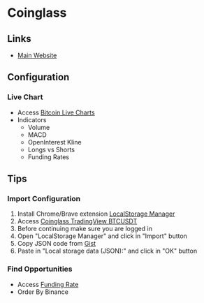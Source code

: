 # Coinglass

<!--
green 2ebd85
red e0294a
-->

## Links

- [Main Website](https://coinglass.com)

## Configuration

### Live Chart

- Access [Bitcoin Live Charts](https://coinglass.com/tv/Binance_BTCUSDT)
- Indicators
  - Volume
  - MACD
  - OpenInterest Kline
  - Longs vs Shorts
  - Funding Rates

## Tips

### Import Configuration

1. Install Chrome/Brave extension [LocalStorage Manager](https://chrome.google.com/webstore/detail/localstorage-manager/fkhoimdhngkiicbjobkinobjkoefhkap/related)
2. Access [Coinglass TradingView BTCUSDT](https://coinglass.com/tv/Binance_BTCUSDT)
3. Before continuing make sure you are logged in
4. Open "LocalStorage Manager" and click in "Import" button
5. Copy JSON code from [Gist](https://gist.github.com/brunowego/2e5ecdd18ca6ab6d87587e3320ddf6df)
6. Paste in "Local storage data (JSON):" and click in "OK" button

### Find Opportunities

- Access [Funding Rate](https://coinglass.com/FundingRate)
- Order By Binance
